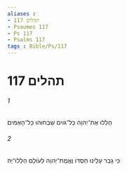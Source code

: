 ```yaml
---
aliases : 
- תהלים 117
- Psaumes 117
- Ps 117
- Psalms 117
tags : Bible/Ps/117
---
```


# תהלים 117

###### 1
הַלְלוּ אֶת־יְהוָה כָּל־גֹּויִם שַׁבְּחוּהוּ כָּל־הָאֻמִּים׃
###### 2
כִּי גָבַר עָלֵינוּ חַסְדֹּו וֶאֱמֶת־יְהוָה לְעֹולָם הַלְלוּ־יָהּ׃
